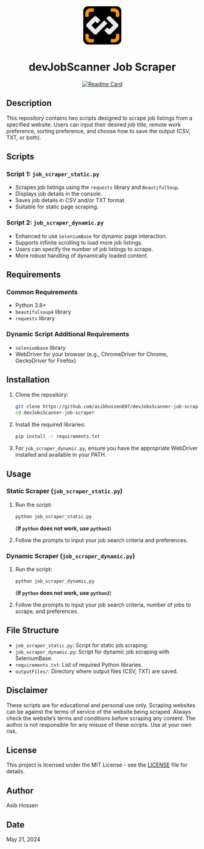<div align="center">
  <img width="100px" src="./assets/logo.svg" alt="devjobsscanner logo" />
  <h1>devJobScanner Job Scraper</h1>
</div>

<p align="center">
  <a href="https://github.com/asibhossen897/devJobsScanner-job-scraper/network">
    <img src="https://github-readme-stats.vercel.app/api/pin/?username=asibhossen897&repo=devJobsScanner-job-scraper&theme=tokyonight" alt="Readme Card">
  </a>
</p>




## Description
This repository contains two scripts designed to scrape job listings from a specified website. Users can input their desired job title, remote work preference, sorting preference, and choose how to save the output (CSV, TXT, or both).

## Scripts

### Script 1: `job_scraper_static.py`
- Scrapes job listings using the `requests` library and `BeautifulSoup`.
- Displays job details in the console.
- Saves job details in CSV and/or TXT format.
- Suitable for static page scraping.

### Script 2: `job_scraper_dynamic.py`
- Enhanced to use `SeleniumBase` for dynamic page interaction.
- Supports infinite scrolling to load more job listings.
- Users can specify the number of job listings to scrape.
- More robust handling of dynamically loaded content.

## Requirements

### Common Requirements
- Python 3.8+
- `beautifulsoup4` library
- `requests` library

### Dynamic Script Additional Requirements
- `seleniumbase` library
- WebDriver for your browser (e.g., ChromeDriver for Chrome, GeckoDriver for Firefox)

## Installation
1. Clone the repository:
    ```bash
    git clone https://github.com/asibhossen897/devJobsScanner-job-scraper.git
    cd devJobsScanner-job-scraper
    ```

2. Install the required libraries:
    ```bash
    pip install -r requirements.txt
    ```

3. For `job_scraper_dynamic.py`, ensure you have the appropriate WebDriver installed and available in your PATH.

## Usage

### Static Scraper (`job_scraper_static.py`)
1. Run the script:
    ```bash
    python job_scraper_static.py
    ```
    (**If ```python``` does not work, use ```python3```**)

2. Follow the prompts to input your job search criteria and preferences.

### Dynamic Scraper (`job_scraper_dynamic.py`)
1. Run the script:
    ```bash
    python job_scraper_dynamic.py
    ```
    (**If ```python``` does not work, use ```python3```**)

2. Follow the prompts to input your job search criteria, number of jobs to scrape, and preferences.

## File Structure
- `job_scraper_static.py`: Script for static job scraping.
- `job_scraper_dynamic.py`: Script for dynamic job scraping with SeleniumBase.
- `requirements.txt`: List of required Python libraries.
- `outputFiles/`: Directory where output files (CSV, TXT) are saved.

## Disclaimer
These scripts are for educational and personal use only. Scraping websites can be against the terms of service of the website being scraped. Always check the website’s terms and conditions before scraping any content. The author is not responsible for any misuse of these scripts. Use at your own risk.

## License
This project is licensed under the MIT License - see the [LICENSE](LICENSE) file for details.

## Author
Asib Hossen

## Date
May 21, 2024
